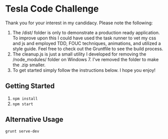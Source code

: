 # Tesla Code Challenge
Thank you for your interest in my candidacy.  Please note the following:

1. The /dist/ folder is only to demonstrate a production ready application.  To improve upon this I could have used the task runner to vet my css and js and employed TDD, FOUC techniques, animations, and utilized a style guide.  Feel free to check out the Gruntfile to see the build process.
2. The cleanup.js is just a small utility I developed for removing the /node_modules/ folder on Windows 7.  I've removed the folder to make the .zip smaller.
3. To get started simply follow the instructions below.  I hope you enjoy!

## Getting Started
1. ```npm install```
2. ```npm start```

## Alternative Usage
```grunt serve-dev```

	